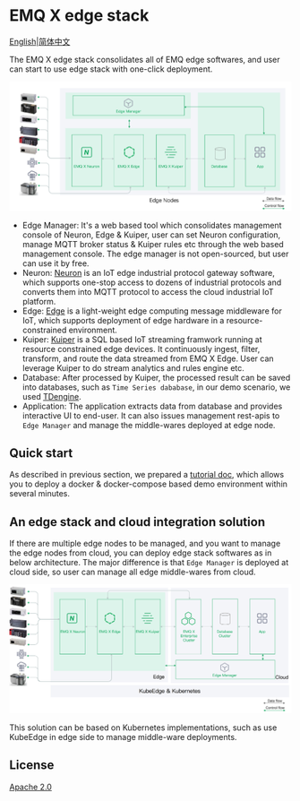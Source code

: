 # EMQ X edge stack

[English](README.MD)|[简体中文](README-CN.MD)

The EMQ X edge stack consolidates all of EMQ edge softwares, and user can start to use edge stack with one-click deployment.

![deployment](resources/deployment.png)

- Edge Manager: It's a web based tool which consolidates management console of Neuron, Edge & Kuiper, user can set Neuron configuration, manage MQTT broker status & Kuiper rules etc through the web based management console. The edge manager is not open-sourced, but user can use it by free.
- Neuron: [Neuron](https://www.emqx.io/products/neuron) is an IoT edge industrial protocol gateway software, which supports one-stop access to dozens of industrial protocols and converts them into MQTT protocol to access the cloud industrial IoT platform.
- Edge: [Edge](https://www.emqx.io/products/edge) is a light-weight edge computing message middleware for IoT, which supports deployment of edge hardware in a resource-constrained environment.
- Kuiper: [Kuiper](https://www.emqx.io/products/kuiper) is a SQL based IoT streaming framwork running at resource constrained edge devices. It continuously ingest, filter, transform, and route the data streamed from EMQ X Edge. User can leverage Kuiper to do stream analytics and rules engine etc.
- Database: After processed by Kuiper, the processed result can be saved into databases, such as `Time Series dababase`, in our demo scenario, we used [TDengine](https://www.taosdata.com/).
- Application: The application extracts data from database and provides interactive UI to end-user. It can also issues management rest-apis to `Edge Manager` and manage the middle-wares deployed at edge node.

## Quick start

As described in previous section, we prepared a [tutorial doc](developer-scripts/README.md), which allows you to deploy a docker & docker-compose based demo environment within several minutes.

## An edge stack and cloud integration solution

If there are multiple edge nodes to be managed, and you want to manage the edge nodes from cloud, you can deploy edge stack softwares as in below architecture. The major difference is that `Edge Manager` is deployed at cloud side, so user can manage all edge middle-wares from cloud.

![cloud-deployment](resources/cloud-deployment.png)

This solution can be based on Kubernetes implementations, such as use KubeEdge in edge side to manage middle-ware deployments.

## License

[Apache 2.0](LICENSE)

